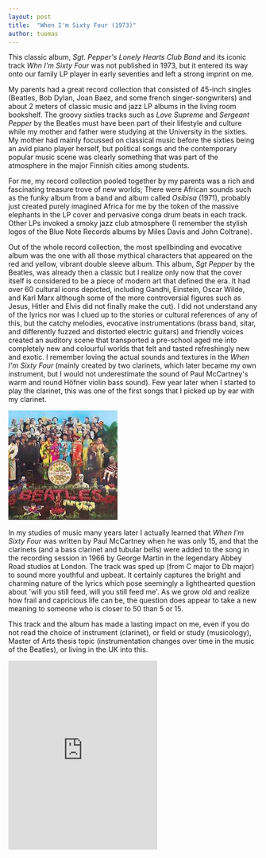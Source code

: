 ```yaml
---
layout: post
title:  "When I'm Sixty Four (1973)"
author: tuomas
---
```


This classic album, _Sgt. Pepper's Lonely Hearts Club Band_ and its iconic track _Whn I'm Sixty Four_ was not published in 1973, but it entered its way onto our family LP player in early seventies and left a strong imprint on me.

My parents had a great record collection that consisted of 45-inch singles (Beatles, Bob Dylan, Joan Baez, and some french singer-songwriters) and about 2 meters of classic music and jazz LP albums in the living room bookshelf. The groovy sixties tracks such as _Love Supreme_ and _Sergeant Pepper_ by the Beatles must have been part of their lifestyle and culture while my mother and father were studying at the University in the sixties. My mother had mainly focussed on classical music before the sixties being an avid piano player herself, but political songs and the contemporary popular music scene was clearly something that was part of the atmosphere in the major Finnish cities among students. 

For me, my record collection pooled together by my parents was a rich and fascinating treasure trove of new worlds; There were African sounds such as the funky album from a band and album called _Osibisa_ (1971), probably just created purely imagined Africa for me by the token of the massive elephants in the LP cover and pervasive conga drum beats in each track. Other LPs invoked a smoky jazz club atmosphere (I remember the stylish logos of the Blue Note Records albums by Miles Davis and John Coltrane). 

Out of the whole record collection, the most spellbinding and evocative album was the one with all those mythical characters that appeared on the red and yellow, vibrant double sleeve album. This album, _Sgt Pepper_ by the Beatles, was already then a classic but I realize only now that the cover itself is considered to be a piece of modern art that defined the era. It had over 60 cultural icons depicted, including Gandhi, Einstein, Oscar Wilde, and Karl Marx although some of the more controversial figures such as Jesus, Hitler and Elvis did not finally make the cut). I did not understand any of the lyrics nor was I clued up to the stories or cultural references of any of this, but the catchy melodies, evocative instrumentations (brass band, sitar, and differently fuzzed and distorted electric guitars) and friendly voices created an auditory scene that transported a pre-school aged me into completely new and colourful worlds that felt and tasted refreshingly new and exotic. I remember loving the actual sounds and textures in the _When I'm Sixty Four_ (mainly created by two clarinets, which later became my own instrument, but I would not underestimate the sound of Paul McCartney's warm and round Höfner violin bass sound). Few year later when I started to play the clarinet, this was one of the first songs that I picked up by ear with my clarinet.

![linkki](/images/SgtPepper.jpg)

In my studies of music many years later I actually learned that _When I'm Sixty Four_ was written by Paul McCartney when he was only 15, and that the clarinets (and a bass clarinet and tubular bells) were added to the song in the recording session in 1966 by George Martin in the legendary Abbey Road studios at London. The track was sped up (from C major to Db major) to sound more youthful and upbeat. It certainly captures the bright and charming nature of the lyrics which pose seemingly a lighthearted question about 'will you still feed, will you still feed me'. As we grow old and realize how frail and capricious life can be, the question does appear to take a new meaning to someone who is closer to 50 than 5 or 15. 

This track and the album has made a lasting impact on me, even if you do not read the choice of instrument (clarinet), or field or study (musicology), Master of Arts thesis topic (instrumentation changes over time in the music of the Beatles), or living in the UK into this.   

<iframe src="https://open.spotify.com/embed/track/1NrbnHlR2BFREcyWXHIHip" width="300" height="380" frameborder="0" allowtransparency="true" allow="encrypted-media"></iframe>



